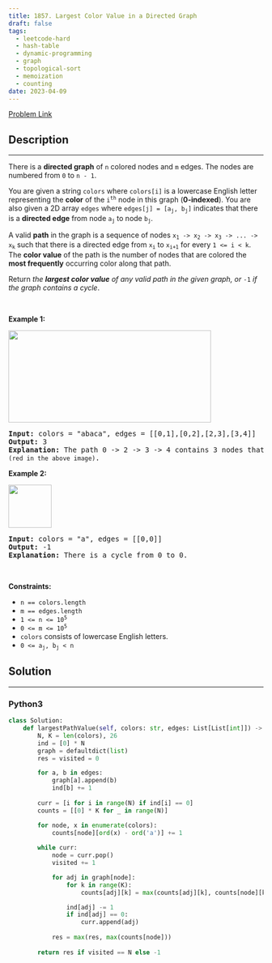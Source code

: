 ```yaml
---
title: 1857. Largest Color Value in a Directed Graph
draft: false
tags: 
  - leetcode-hard
  - hash-table
  - dynamic-programming
  - graph
  - topological-sort
  - memoization
  - counting
date: 2023-04-09
---
```


[Problem Link](https://leetcode.com/problems/largest-color-value-in-a-directed-graph/)

## Description

---
<p>There is a <strong>directed graph</strong> of <code>n</code> colored nodes and <code>m</code> edges. The nodes are numbered from <code>0</code> to <code>n - 1</code>.</p>

<p>You are given a string <code>colors</code> where <code>colors[i]</code> is a lowercase English letter representing the <strong>color</strong> of the <code>i<sup>th</sup></code> node in this graph (<strong>0-indexed</strong>). You are also given a 2D array <code>edges</code> where <code>edges[j] = [a<sub>j</sub>, b<sub>j</sub>]</code> indicates that there is a <strong>directed edge</strong> from node <code>a<sub>j</sub></code> to node <code>b<sub>j</sub></code>.</p>

<p>A valid <strong>path</strong> in the graph is a sequence of nodes <code>x<sub>1</sub> -&gt; x<sub>2</sub> -&gt; x<sub>3</sub> -&gt; ... -&gt; x<sub>k</sub></code> such that there is a directed edge from <code>x<sub>i</sub></code> to <code>x<sub>i+1</sub></code> for every <code>1 &lt;= i &lt; k</code>. The <strong>color value</strong> of the path is the number of nodes that are colored the <strong>most frequently</strong> occurring color along that path.</p>

<p>Return <em>the <strong>largest color value</strong> of any valid path in the given graph, or </em><code>-1</code><em> if the graph contains a cycle</em>.</p>

<p>&nbsp;</p>
<p><strong class="example">Example 1:</strong></p>

<p><img alt="" src="https://assets.leetcode.com/uploads/2021/04/21/leet1.png" style="width: 400px; height: 182px;" /></p>

<pre>
<strong>Input:</strong> colors = &quot;abaca&quot;, edges = [[0,1],[0,2],[2,3],[3,4]]
<strong>Output:</strong> 3
<strong>Explanation:</strong> The path 0 -&gt; 2 -&gt; 3 -&gt; 4 contains 3 nodes that are colored <code>&quot;a&quot; (red in the above image)</code>.
</pre>

<p><strong class="example">Example 2:</strong></p>

<p><img alt="" src="https://assets.leetcode.com/uploads/2021/04/21/leet2.png" style="width: 85px; height: 85px;" /></p>

<pre>
<strong>Input:</strong> colors = &quot;a&quot;, edges = [[0,0]]
<strong>Output:</strong> -1
<strong>Explanation:</strong> There is a cycle from 0 to 0.
</pre>

<p>&nbsp;</p>
<p><strong>Constraints:</strong></p>

<ul>
	<li><code>n == colors.length</code></li>
	<li><code>m == edges.length</code></li>
	<li><code>1 &lt;= n &lt;= 10<sup>5</sup></code></li>
	<li><code>0 &lt;= m &lt;= 10<sup>5</sup></code></li>
	<li><code>colors</code> consists of lowercase English letters.</li>
	<li><code>0 &lt;= a<sub>j</sub>, b<sub>j</sub>&nbsp;&lt; n</code></li>
</ul>

## Solution

---
### Python3
``` py title='largest-color-value-in-a-directed-graph'
class Solution:
    def largestPathValue(self, colors: str, edges: List[List[int]]) -> int:
        N, K = len(colors), 26
        ind = [0] * N
        graph = defaultdict(list)
        res = visited = 0

        for a, b in edges:
            graph[a].append(b)
            ind[b] += 1
        
        curr = [i for i in range(N) if ind[i] == 0]
        counts = [[0] * K for _ in range(N)]

        for node, x in enumerate(colors):
            counts[node][ord(x) - ord('a')] += 1
        
        while curr:
            node = curr.pop()
            visited += 1

            for adj in graph[node]:
                for k in range(K):
                    counts[adj][k] = max(counts[adj][k], counts[node][k] + int(ord(colors[adj]) - ord('a') == k))

                ind[adj] -= 1
                if ind[adj] == 0:
                    curr.append(adj)
                
            res = max(res, max(counts[node]))
        
        return res if visited == N else -1
```

